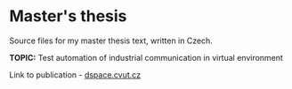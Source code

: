 # Master's thesis

Source files for my master thesis text, written in Czech. 

__TOPIC:__ Test automation of industrial communication in virtual environment

Link to publication - [dspace.cvut.cz](https://dspace.cvut.cz/handle/10467/108831)
